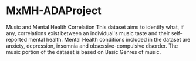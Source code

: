 # MxMH-ADAProject
Music and Mental Health Correlation 
This dataset aims to identify what, if any, correlations exist between an individual's music taste and their self-reported mental health. Mental Health conditions included in the dataset are anxiety, depression, insomnia and obsessive-compulsive disorder. The music portion of the dataset is based on Basic Genres of music.

